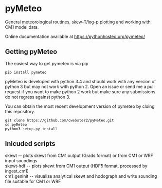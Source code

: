 # pyMeteo
General meteorological routines, skew-T/log-p plotting and working with CM1 model data.

Online documentation available at https://pythonhosted.org/pymeteo/

## Getting pyMeteo

The easiest way to get pymeteo is via pip

    pip install pymeteo

pyMeteo is developed with python 3.4 and should work with any version of python 3 but may not work
with python 2.  Open an issue or send me a pull request if you want to make python 2 work but make
sure any submissions do not regress against python 3.

You can obtain the most recent development version of pymeteo by cloing this repository.

    git clone https://github.com/cwebster2/pyMeteo.git
    cd pyMeteo
    python3 setup.py install

## Inlcuded scripts

skewt -- plots skewt from CM1 output (Grads format) or from CM1 or WRF input soundings  
skewt-hdf -- plots skewt from CM1 output (HDF5 format, processed by ingest_cm1)  
cm1_geninit -- visualize analytical skewt and hodograph and write sounding file suitable for CM1 or WRF  

